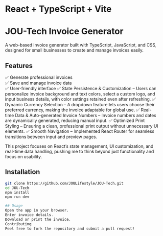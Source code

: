 # React + TypeScript + Vite


# JOU-Tech Invoice Generator

A web-based invoice generator built with TypeScript, JavaScript, and CSS, designed for small businesses to create and manage invoices easily.

## Features
✅ Generate professional invoices  
✅ Save and manage invoice data  
✅ User-friendly interface
✅ State Persistence & Customization – Users can personalize invoice background and text colors, select a custom logo, and input business details, with color settings retained even after refreshing.
✅ Dynamic Currency Selection – A dropdown feature lets users choose their preferred currency, making the invoice adaptable for global use.
✅ Real-time Data & Auto-generated Invoice Numbers – Invoice numbers and dates are dynamically generated, reducing manual input.
✅ Optimized Print Styling – Ensuring a clean, professional print output without unnecessary UI elements.
✅ Smooth Navigation – Implemented React Router for seamless transitions between input and preview pages.

This project focuses on React’s state management, UI customization, and real-time data handling, pushing me to think beyond just functionality and focus on usability.


## Installation
```sh
git clone https://github.com/JOULifestyle/JOU-Tech.git
cd JOU-Tech
npm install
npm run dev

## Usage
Open the app in your browser.
Enter invoice details.
Download or print the invoice.
Contributing
Feel free to fork the repository and submit a pull request!

